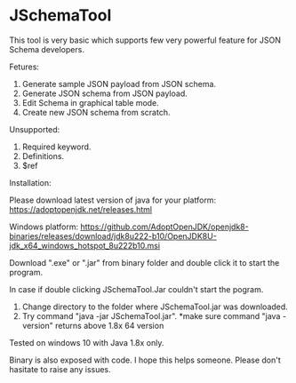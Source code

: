 # JSchemaTool
This tool is very basic which supports few very powerful feature for JSON Schema developers.

Fetures:
1. Generate sample JSON payload from JSON schema.
2. Generate JSON schema from JSON payload.
3. Edit Schema in graphical table mode.
4. Create new JSON schema from scratch.

Unsupported:
1. Required keyword.
2. Definitions.
3. $ref

Installation:

Please download latest version of java for your platform:
https://adoptopenjdk.net/releases.html

Windows platform:
https://github.com/AdoptOpenJDK/openjdk8-binaries/releases/download/jdk8u222-b10/OpenJDK8U-jdk_x64_windows_hotspot_8u222b10.msi

Download ".exe" or ".jar" from binary folder and double click it to start the program.

In case if double clicking JSchemaTool.Jar couldn't start the pogram.
1. Change directory to the folder where JSchemaTool.jar was downloaded.
2. Try command "java -jar JSchemaTool.jar".
*make sure command "java -version" returns above 1.8x 64 version 

Tested on windows 10 with Java 1.8x only.

Binary is also exposed with code.
I hope this helps someone. Please don't hasitate to raise any issues.
